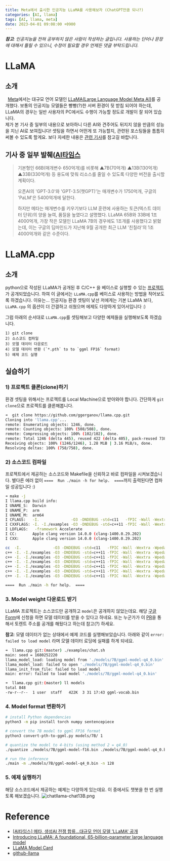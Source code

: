 ```yaml
---
title: Meta에서 출시한 인공지능 LLaMA를 사용해보자 (ChatGPT만큼 되나?)
categories: [AI, llama]
tags: [AI, llama, meta]
date: 2023-04-01 09:08:00 +0900
---
```

_**참고**: 인공지능을 전혀 공부하지 않은 사람이 작성하는 글입니다. 사용하는 단어나 문장에 대해서 틀릴 수 있으니, 수정이 필요할 경우 언제든 댓글 부탁드립니다._

# LLaMA 
## 소개
&nbsp; [Meta](https://www.meta.com/)에서는 대규모 언어 모델인 [LLaMA(Large Language Model Meta AI)](https://ai.facebook.com/blog/large-language-model-llama-meta-ai/)를 공개했다. 보통의 인공지능 모델들은 빵빵(?)한 서버 환경이 뒷 받침 되어야 하는데, LLaMA의 경우는 일반 사용자의 PC에서도 수행이 가능할 정도로 개발이 잘 되어 있습니다. <br>
제가 본 기사 중 일부의 내용으로 보아하니 다른 AI와 견주어도 뒤지지 않을 만큼의 성능을 지닌 AI로 보여집니다! 셋팅을 하면서 어떤게 또 가능할지, 관련된 포스팅들을 틈틈히 써볼 수 있도록 할게요. 보다 자세한 내용은 [관련 기사](https://www.aitimes.com/news/articleView.html?idxno=149681)를 참고길 바랍니다.

## 기사 중 일부 발췌([AI타임스](https://www.aitimes.com/news/articleView.html?idxno=149681)
> 기본형인 66B(매개변수 650억개)를 비롯해 ▲7B(70억개) ▲13B(130억개) ▲33B(330억개) 등 용도에 맞춰 리소스를 줄일 수 있도록 다양한 버전을 출시할 계획이다.
> 
> 오픈AI의 'GPT-3.0'와 'GPT-3.5(챗GPT)'는 매개변수가 1750억개, 구글의 'PaLM'은 5400억개에 달한다. 
> 
> 하지만 메타는 매개변수를 키우기보다 LLM 훈련에 사용하는 토큰(텍스트 데이터 단위)의 양을 늘여, 품질을 높였다고 설명했다. LLaMA 65B와 33B에 1조4000억개, 가장 작은 모델인 LLaMA 7B의 경우에도 1조개를 사용했다고 밝혔는데, 이는 구글의 딥마인드가 지난해 9월 공개한 최근 LLM '친칠라'의 1조4000억개와 같은 수준이다.

# LLaMA.cpp
## 소개
python으로 작성된 LLaMA가 공개된 후 C/C++ 을 베이스로 실행할 수 있는 [프로젝트](https://github.com/ggerganov/llama.cpp#using-gpt4all)가 공개되었습니다. 하여 이 글에서는 `LLaMA.cpp`를 베이스로 사용하는 방법을 적어보도록 하겠습니다. 이유는... 인공지능 환경 셋팅이 낯선 저에게는 기본 LLaMA 보다, `LLaMA.cpp` 의 옵션이 더 간결하고 쉬웠으며 에제도 다양하게 있어서입니다 :) <br>

그럼 아래의 순서대로 `LLaMA.cpp`를 셋팅해보고 다양한 예제들을 실행해보도록 하겠습니다.
```
1) git clone
2) 소스코드 컴파일
3) 모델 데이터 다운로드
4) 모델 데이터 변환 (`*.pth` to to `ggml FP16` format)
5) 예제 코드 실행
```

## 실습하기
### 1) 프로젝트 클론(clone)하기
환경 셋팅을 위해서는 프로젝트를 Local Machine으로 받아와야 합니다. 간단하게 `git clone`으로 프로젝트를 클론해봅니다.
```bash
➜  git clone https://github.com/ggerganov/llama.cpp.git
Cloning into 'llama.cpp'...
remote: Enumerating objects: 1246, done.
remote: Counting objects: 100% (508/508), done.
remote: Compressing objects: 100% (102/102), done.
remote: Total 1246 (delta 445), reused 422 (delta 405), pack-reused 738
Receiving objects: 100% (1246/1246), 1.28 MiB | 3.16 MiB/s, done.
Resolving deltas: 100% (758/758), done.
```

### 2) 소스코드 컴파일
프로젝트에서 제공하는 소스코드와 Makefile을 신뢰하고 바로 컴파일을 시켜보겠습니다. 별다른 에러 없이 `====  Run ./main -h for help.  ====`까지 출력된다면 컴파일 성공입니다 :)
```bash
➜ make -j
I llama.cpp build info:
I UNAME_S:  Darwin
I UNAME_P:  arm
I UNAME_M:  arm64
I CFLAGS:   -I.              -O3 -DNDEBUG -std=c11   -fPIC -Wall -Wextra -Wpedantic -Wcast-qual -Wdouble-promotion -Wshadow -Wstrict-prototypes -Wpointer-arith -Wno-unused-function -pthread -DGGML_USE_ACCELERATE
I CXXFLAGS: -I. -I./examples -O3 -DNDEBUG -std=c++11 -fPIC -Wall -Wextra -Wpedantic -Wcast-qual -Wno-unused-function -pthread
I LDFLAGS:   -framework Accelerate
I CC:       Apple clang version 14.0.0 (clang-1400.0.29.202)
I CXX:      Apple clang version 14.0.0 (clang-1400.0.29.202)

cc  -I.              -O3 -DNDEBUG -std=c11   -fPIC -Wall -Wextra -Wpedantic -Wcast-qual -Wdouble-promotion -Wshadow -Wstrict-prototypes -Wpointer-arith -Wno-unused-function -pthread -DGGML_USE_ACCELERATE   -c ggml.c -o ggml.o
c++ -I. -I./examples -O3 -DNDEBUG -std=c++11 -fPIC -Wall -Wextra -Wpedantic -Wcast-qual -Wno-unused-function -pthread -c llama.cpp -o llama.o
c++ -I. -I./examples -O3 -DNDEBUG -std=c++11 -fPIC -Wall -Wextra -Wpedantic -Wcast-qual -Wno-unused-function -pthread -c examples/common.cpp -o common.o
c++ -I. -I./examples -O3 -DNDEBUG -std=c++11 -fPIC -Wall -Wextra -Wpedantic -Wcast-qual -Wno-unused-function -pthread examples/main/main.cpp ggml.o llama.o common.o -o main  -framework Accelerate
c++ -I. -I./examples -O3 -DNDEBUG -std=c++11 -fPIC -Wall -Wextra -Wpedantic -Wcast-qual -Wno-unused-function -pthread examples/quantize/quantize.cpp ggml.o llama.o -o quantize  -framework Accelerate
c++ -I. -I./examples -O3 -DNDEBUG -std=c++11 -fPIC -Wall -Wextra -Wpedantic -Wcast-qual -Wno-unused-function -pthread examples/perplexity/perplexity.cpp ggml.o llama.o common.o -o perplexity  -framework Accelerate
c++ -I. -I./examples -O3 -DNDEBUG -std=c++11 -fPIC -Wall -Wextra -Wpedantic -Wcast-qual -Wno-unused-function -pthread examples/embedding/embedding.cpp ggml.o llama.o common.o -o embedding  -framework Accelerate

====  Run ./main -h for help.  ====
```
### 3. Model weight 다운로드 받기
LLaMA 프로젝트는 소스코드만 공개하고 `model`은 공개하지 않았는데요. 해당 [구글 Form](https://forms.gle/jk851eBVbX1m5TAv5)에 신청을 하면 모델 데이터를 받을 수 있다고 하네요. 또는 누군가가 이 [PR](https://github.com/facebookresearch/llama/pull/73/files)을 통해서 토렌트 주소를 공개를 해뒀다고 하는데 참고(?) 하세요.

**참고**: 모델 데이터가 없는 상태에서 예제 코드를 실행해보았습니다. 아래와 같이 `error: failed to load model` 라며 모델 데이터 로딩에 실패를 하게 되네요.
```bash
➜  llama.cpp git:(master) ./examples/chat.sh
main: seed = 1680252220
llama_model_load: loading model from './models/7B/ggml-model-q4_0.bin' - please wait ...
llama_model_load: failed to open './models/7B/ggml-model-q4_0.bin'
llama_init_from_file: failed to load model
main: error: failed to load model './models/7B/ggml-model-q4_0.bin'

➜  llama.cpp git:(master) ll models
total 848
-rw-r--r--  1 user  staff   422K  3 31 17:43 ggml-vocab.bin
```
### 4. Model format 변환하기

```bash
# install Python dependencies
python3 -m pip install torch numpy sentencepiece

# convert the 7B model to ggml FP16 format
python3 convert-pth-to-ggml.py models/7B/ 1

# quantize the model to 4-bits (using method 2 = q4_0)
./quantize ./models/7B/ggml-model-f16.bin ./models/7B/ggml-model-q4_0.bin 2

# run the inference
./main -m ./models/7B/ggml-model-q4_0.bin -n 128
```
### 5. 예제 실행하기
해당 소스코드에서 제공하는 예제는 다양하게 있는데요. 이 중에서도 챗봇을 한 번 실행토록 해보겠습니다.
![chatllama-chat13B.png](./img/posts/chatllama-chat13B.png)
# Reference
- [[AI타임스] 메타, 생성AI 전쟁 합류...대규모 언어 모델 'LLaMA' 공개](https://www.aitimes.com/news/articleView.html?idxno=149681)
- [Introducing LLaMA: A foundational, 65-billion-parameter large language model](https://ai.facebook.com/blog/large-language-model-llama-meta-ai/)
- [LLaMA Model Card](https://github.com/facebookresearch/llama/blob/main/MODEL_CARD.md)
- [github-llama](https://github.com/facebookresearch/llama)
